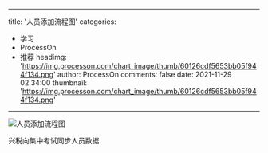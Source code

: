 
---
title: '人员添加流程图'
categories: 
 - 学习
 - ProcessOn
 - 推荐
headimg: 'https://img.processon.com/chart_image/thumb/60126cdf5653bb05f944f134.png'
author: ProcessOn
comments: false
date: 2021-11-29 02:34:00
thumbnail: 'https://img.processon.com/chart_image/thumb/60126cdf5653bb05f944f134.png'
---

<div>   
<img class="thumb" alt="人员添加流程图" src="https://img.processon.com/chart_image/thumb/60126cdf5653bb05f944f134.png" referrerpolicy="no-referrer">
<p>兴税向集中考试同步人员数据</p>  
</div>
            